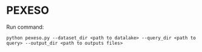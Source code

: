 # PEXESO

Run command:
```
python pexeso.py --dataset_dir <path to datalake> --query_dir <path to query> --output_dir <path to outputs files>
```
